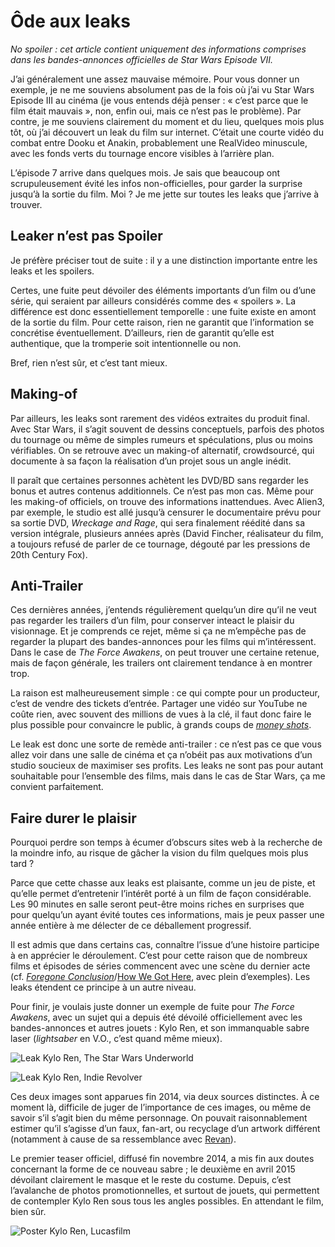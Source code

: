 # Ôde aux leaks

_No spoiler : cet article contient uniquement des informations comprises dans les bandes-annonces officielles de Star Wars Episode VII._

J’ai généralement une assez mauvaise mémoire. Pour vous donner un exemple, je ne me souviens absolument pas de la fois où j’ai vu Star Wars Episode III au cinéma (je vous entends déjà penser : « c’est parce que le film était mauvais », non, enfin oui, mais ce n’est pas le problème). Par contre, je me souviens clairement du moment et du lieu, quelques mois plus tôt, où j’ai découvert un leak du film sur internet. C’était une courte vidéo du combat entre Dooku et Anakin, probablement une RealVideo minuscule, avec les fonds verts du tournage encore visibles à l’arrière plan. 

L’épisode 7 arrive dans quelques mois. Je sais que beaucoup ont scrupuleusement évité les infos non-officielles, pour garder la surprise jusqu’à la sortie du film. Moi ? Je me jette sur toutes les leaks que j’arrive à trouver.


## Leaker n’est pas Spoiler

Je préfère préciser tout de suite : il y a une distinction importante entre les leaks et les spoilers.

Certes, une fuite peut dévoiler des éléments importants d’un film ou d’une série, qui seraient par ailleurs considérés comme des « spoilers ». La différence est donc essentiellement temporelle : une fuite existe en amont de la sortie du film. Pour cette raison, rien ne garantit que l’information se concrétise éventuellement. D’ailleurs, rien de garantit qu’elle est authentique, que la tromperie soit intentionnelle ou non.

Bref, rien n’est sûr, et c’est tant mieux.


## Making-of

Par ailleurs, les leaks sont rarement des vidéos extraites du produit final. Avec Star Wars, il s’agit souvent de dessins conceptuels, parfois des photos du tournage ou même de simples rumeurs et spéculations, plus ou moins vérifiables. On se retrouve avec un making-of alternatif, crowdsourcé, qui documente à sa façon la réalisation d’un projet sous un angle inédit.

Il paraît que certaines personnes achètent les DVD/BD sans regarder les bonus et autres contenus additionnels. Ce n’est pas mon cas. Même pour les making-of officiels, on trouve des informations inattendues. Avec Alien3, par exemple, le studio est allé jusqu’à censurer le documentaire prévu pour sa sortie DVD, _Wreckage and Rage_, qui sera finalement réédité dans sa version intégrale, plusieurs années après (David Fincher, réalisateur du film, a toujours refusé de parler de ce tournage, dégouté par les pressions de 20th Century Fox).


## Anti-Trailer

Ces dernières années, j’entends régulièrement quelqu’un dire qu’il ne veut pas regarder les trailers d’un film, pour conserver inteact le plaisir du visionnage. Et je comprends ce rejet, même si ça ne m’empêche pas de regarder la plupart des bandes-annonces pour les films qui m’intéressent. Dans le case de _The Force Awakens_, on peut trouver une certaine retenue, mais de façon générale, les trailers ont clairement tendance à en montrer trop. 

La raison est malheureusement simple : ce qui compte pour un producteur, c’est de vendre des tickets d’entrée. Partager une vidéo sur YouTube ne coûte rien, avec souvent des millions de vues à la clé, il faut donc faire le plus possible pour convaincre le public, à grands coups de [_money shots_](https://en.wikipedia.org/wiki/Money_shot).

Le leak est donc une sorte de remède anti-trailer : ce n’est pas ce que vous allez voir dans une salle de cinéma et ça n’obéit pas aux motivations d’un studio soucieux de maximiser ses profits. Les leaks ne sont pas pour autant souhaitable pour l’ensemble des films, mais dans le cas de Star Wars, ça me convient parfaitement.


## Faire durer le plaisir

Pourquoi perdre son temps à écumer d’obscurs sites web à la recherche de la moindre info, au risque de gâcher la vision du film quelques mois plus tard ?

Parce que cette chasse aux leaks est plaisante, comme un jeu de piste, et qu’elle permet d’entretenir l’intérêt porté à un film de façon considérable. Les 90 minutes en salle seront peut-être moins riches en surprises que pour quelqu’un ayant évité toutes ces informations, mais je peux passer une année entière à me délecter de ce déballement progressif.

Il est admis que dans certains cas, connaître l’issue d’une histoire participe à en apprécier le déroulement. C’est pour cette raison que de nombreux films et épisodes de séries commencent avec une scène du dernier acte (cf. [_Foregone Conclusion_](http://tvtropes.org/pmwiki/pmwiki.php/Main/ForegoneConclusion)/[How We Got Here](http://tvtropes.org/pmwiki/pmwiki.php/Main/HowWeGotHere), avec plein d’exemples). Les leaks étendent ce principe à un autre niveau.


Pour finir, je voulais juste donner un exemple de fuite pour _The Force Awakens_, avec un sujet qui a depuis été dévoilé officiellement avec les bandes-annonces et autres jouets : Kylo Ren, et son immanquable sabre laser (_lightsaber_ en V.O., c’est quand même mieux).

![Leak Kylo Ren, [The Star Wars Underworld](http://www.starwarsunderworld.com)][kylo ren swu concept]

![Leak Kylo Ren, [Indie Revolver](http://indierevolver.com/2014/12/22/a-closer-look-at-kylo-ren-in-star-wars-the-force-awakens/)][kylo ren ir concept]

Ces deux images sont apparues fin 2014, via deux sources distinctes. À ce moment là, difficile de juger de l’importance de ces images, ou même de savoir s’il s’agit bien du même personnage. On pouvait raisonnablement estimer qu’il s’agisse d’un faux, fan-art, ou recyclage d’un artwork différent (notamment à cause de sa ressemblance avec [Revan](https://en.wikipedia.org/wiki/Revan)).

Le premier teaser officiel, diffusé fin novembre 2014, a mis fin aux doutes concernant la forme de ce nouveau sabre ; le deuxième en avril 2015 dévoilant clairement le masque et le reste du costume. Depuis, c’est l’avalanche de photos promotionnelles, et surtout de jouets, qui permettent de contempler Kylo Ren sous tous les angles possibles. En attendant le film, bien sûr.

![Poster Kylo Ren, Lucasfilm][kylo ren poster]

[kylo ren swu concept]: http://www.vtourraine.net/blog/img/2015/leak-spoiler-star-wars/kylo-ren-swu-concept.jpg
[kylo ren ir concept]:  http://www.vtourraine.net/blog/img/2015/leak-spoiler-star-wars/kylo-ren-ir-concept.jpg
[kylo ren poster]:      http://www.vtourraine.net/blog/img/2015/leak-spoiler-star-wars/kylo-ren-poster.jpg
